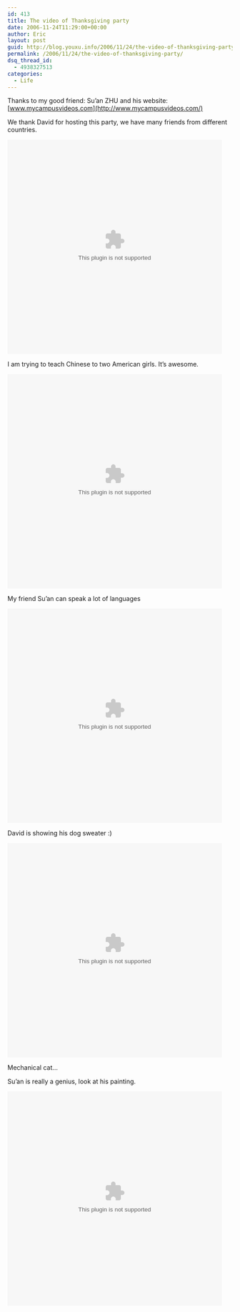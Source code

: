 ```yaml
---
id: 413
title: The video of Thanksgiving party
date: 2006-11-24T11:29:00+00:00
author: Eric
layout: post
guid: http://blog.youxu.info/2006/11/24/the-video-of-thanksgiving-party/
permalink: /2006/11/24/the-video-of-thanksgiving-party/
dsq_thread_id:
  - 4938327513
categories:
  - Life
---
```

Thanks to my good friend: Su&#8217;an ZHU and his website: [www.mycampusvideos.com](http://www.mycampusvideos.com/)

We thank David for hosting this party, we have many friends from different countries.
  


<embed src='http://www.mycampusvideos.com/uploads/flvplayer.swf?file=696_thanksgiving_party.flv' height='480' width='480'>
</embed>

I am trying to teach Chinese to two American girls. It&#8217;s awesome.
  


<embed src='http://www.mycampusvideos.com/uploads/flvplayer.swf?file=697_teach_chinese.flv' height='480' width='480'>
</embed>


  
My friend Su&#8217;an can speak a lot of languages
  


<embed src='http://www.mycampusvideos.com/uploads/flvplayer.swf?file=698_I_love_you_in_languages.flv' height='480' width='480'>
</embed>


  
David is showing his dog sweater :)
  


<embed src='http://www.mycampusvideos.com/uploads/flvplayer.swf?file=699_Dog_sweater.flv' height='480' width='480'>
</embed>


  
Mechanical cat&#8230;
  
Su&#8217;an is really a genius, look at his painting.
  


<embed src='http://www.mycampusvideos.com/uploads/flvplayer.swf?file=700_drawing.flv' height='480' width='480'>
</embed>